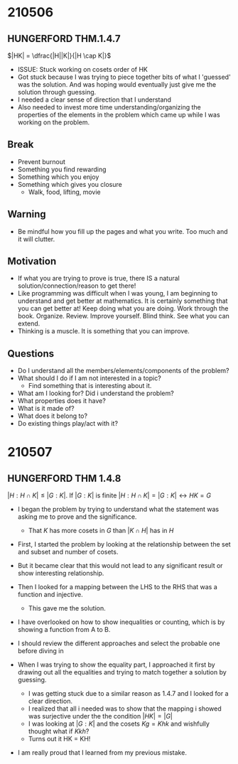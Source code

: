 # 210506

## HUNGERFORD THM.1.4.7
$|HK| = \dfrac{|H||K|}{|H \cap K|}$

* ISSUE: Stuck working on cosets order of HK
* Got  stuck because I was trying to piece together bits of what I 'guessed' was the solution.
And was hoping would eventually just give me the solution through guessing.
* I needed a clear sense of direction that I understand
* Also needed to invest more time understanding/organizing the properties of the elements in the problem which came up while I was working on the problem.

## Break
* Prevent burnout
* Something you find rewarding
* Something which you enjoy
* Something which gives you closure
	* Walk, food, lifting, movie

## Warning
* Be mindful how you fill up the pages and what you write. Too much and it will clutter.

## Motivation
* If what you are trying to prove is true, there IS a natural solution/connection/reason to get there!
* Like programming was difficult when I was young, I am beginning to understand and get better at mathematics.
It is certainly something that you can get better at!
Keep doing what you are doing. Work through the book. Organize. Review. Improve yourself.
Blind think. See what you can extend.
* Thinking is a muscle. It is something that you can improve.

## Questions
* Do I understand all the members/elements/components of the problem?
* What should I do if I am not interested in a topic?
	* Find something that is interesting about it.
* What am I looking for? Did i understand the problem?
* What properties does it have?
* What is it made of?
* What does it belong to?
* Do existing things play/act with it?

# 210507

## HUNGERFORD THM 1.4.8 
$|H:H \cap K| \leq |G:K|$. If $|G:K|$ is finite $|H:H \cap K| = |G:K| \leftrightarrow HK = G$

* I began the problem by trying to understand what the statement was asking me to prove and the significance.
	* That $K$ has more cosets in $G$ than $|K \cap H|$ has in $H$
* First, I started the problem by looking at the relationship between the set and subset and number of cosets.
* But it became clear that this would not lead to any significant result or show interesting relationship.
* Then I looked for a mapping between the LHS to the RHS that was a function and injective.
	* This gave me the solution.

* I have overlooked on how to show inequalities or counting, which is by showing a function from A to B.
* I should review the different approaches and select the probable one before diving in

* When I was trying to show the equality part, I approached it first by drawing out all the equalities and trying to match
together a solution by guessing.
	* I was getting stuck due to a similar reason as 1.4.7 and I looked for a clear direction.
	* I realized that all i needed was to show that the mapping i showed was surjective under the the condition $|HK| = |G|$
	* I was looking at $|G:K|$ and the cosets $Kg = Khk$ and wishfully thought what if $Kkh$?
	* Turns out it HK = KH!

* I am really proud that I learned from my previous mistake.
